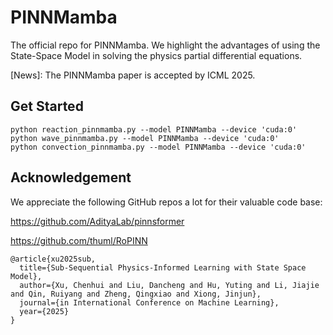 

# PINNMamba

The official repo for PINNMamba. We highlight the advantages of using the State-Space Model in solving the physics partial differential equations.

[News]: The PINNMamba paper is accepted by ICML 2025. 

## Get Started

```shell
python reaction_pinnmamba.py --model PINNMamba --device 'cuda:0'
python wave_pinnmamba.py --model PINNMamba --device 'cuda:0'
python convection_pinnmamba.py --model PINNMamba --device 'cuda:0'
```


## Acknowledgement

We appreciate the following GitHub repos a lot for their valuable code base:

https://github.com/AdityaLab/pinnsformer

https://github.com/thuml/RoPINN

```
@article{xu2025sub,
  title={Sub-Sequential Physics-Informed Learning with State Space Model},
  author={Xu, Chenhui and Liu, Dancheng and Hu, Yuting and Li, Jiajie and Qin, Ruiyang and Zheng, Qingxiao and Xiong, Jinjun},
  journal={in International Conference on Machine Learning},
  year={2025}
}
```
